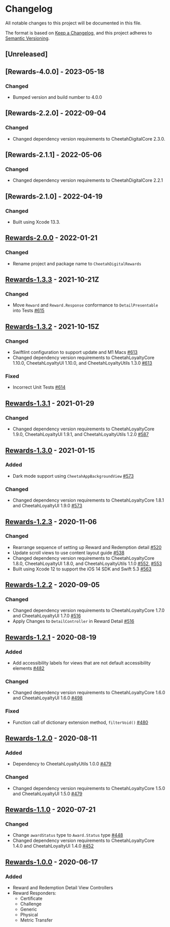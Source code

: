 # Changelog
All notable changes to this project will be documented in this file.

The format is based on [Keep a Changelog](https://keepachangelog.com/en/1.0.0/),
and this project adheres to [Semantic Versioning](https://semver.org/spec/v2.0.0.html).

## [Unreleased]

## [Rewards-4.0.0] - 2023-05-18
### Changed
- Bumped version and build number to 4.0.0

## [Rewards-2.2.0] - 2022-09-04
### Changed
- Changed dependency version requirements to CheetahDigitalCore 2.3.0.

## [Rewards-2.1.1] - 2022-05-06
### Changed
- Changed dependency version requirements to CheetahDigitalCore 2.2.1

## [Rewards-2.1.0] - 2022-04-19
### Changed
- Built using Xcode 13.3.

## [Rewards-2.0.0] - 2022-01-21
### Changed
- Rename project and package name to `CheetahDigitalRewards`

[Rewards-2.0.0]: https://github.com/LoyalSphere/cheetah-loyalty-ios-sdk/milestone/99?closed=1

## [Rewards-1.3.3] - 2021-10-21Z
### Changed
- Move `Reward` and `Reward.Response` conformance to `DetailPresentable` into Tests [#615]

[#615]: https://github.com/LoyalSphere/cheetah-loyalty-ios-sdk/pull/615
[Rewards-1.3.3]: https://github.com/LoyalSphere/cheetah-loyalty-ios-sdk/milestone/98?closed=1

## [Rewards-1.3.2] - 2021-10-15Z
### Changed
- Swiftlint configuration to support update and M1 Macs [#613]
- Changed dependency version requirements to CheetahLoyaltyCore 1.10.0, CheetahLoyaltyUI 1.10.0, and CheetahLoyaltyUtils 1.3.0 [#613]

### Fixed
- Incorrect Unit Tests [#614]

[#613]: https://github.com/LoyalSphere/cheetah-loyalty-ios-sdk/pull/613
[#614]: https://github.com/LoyalSphere/cheetah-loyalty-ios-sdk/pull/614
[Rewards-1.3.2]: https://github.com/LoyalSphere/cheetah-loyalty-ios-sdk/milestone/97?closed=1

## [Rewards-1.3.1] - 2021-01-29

### Changed
- Changed dependency version requirements to CheetahLoyaltyCore 1.9.0, CheetahLoyaltyUI 1.9.1, and CheetahLoyaltyUtils 1.2.0 [#587]

[#587]: https://github.com/LoyalSphere/cheetah-loyalty-ios-sdk/pull/587
[Rewards-1.3.1]: https://github.com/LoyalSphere/cheetah-loyalty-ios-sdk/milestone/83?closed=1

## [Rewards-1.3.0] - 2021-01-15

### Added
- Dark mode support using `CheetahAppBackgroundView` [#573]

### Changed
- Changed dependency version requirements to CheetahLoyaltyCore 1.8.1 and CheetahLoyaltyUI 1.9.0 [#573]

[#573]: https://github.com/LoyalSphere/cheetah-loyalty-ios-sdk/pull/573
[Rewards-1.3.0]: https://github.com/LoyalSphere/cheetah-loyalty-ios-sdk/milestone/75?closed=1

## [Rewards-1.2.3] - 2020-11-06
### Changed
- Rearrange sequence of setting up Reward and Redemption detail [#520]
- Update scroll views to use content layout guide [#538]
- Changed dependency version requirements to CheetahLoyaltyCore 1.8.0, CheetahLoyaltyUI 1.8.0, and CheetahLoyaltyUtils 1.1.0 [#552], [#553]
- Built using Xcode 12 to support the iOS 14 SDK and Swift 5.3 [#563]

[#520]: https://github.com/LoyalSphere/cheetah-loyalty-ios-sdk/pull/520
[#538]: https://github.com/LoyalSphere/cheetah-loyalty-ios-sdk/pull/538
[#552]: https://github.com/LoyalSphere/cheetah-loyalty-ios-sdk/pull/552
[#553]: https://github.com/LoyalSphere/cheetah-loyalty-ios-sdk/pull/553
[#563]: https://github.com/LoyalSphere/cheetah-loyalty-ios-sdk/pull/563
[Rewards-1.2.3]: https://github.com/LoyalSphere/cheetah-loyalty-ios-sdk/milestone/61?closed=1

## [Rewards-1.2.2] - 2020-09-05
### Changed
- Changed dependency version requirements to CheetahLoyaltyCore 1.7.0 and CheetahLoyaltyUI 1.7.0 [#516]
- Apply Changes to `DetailController` in Reward Detail [#516]

[#516]: https://github.com/LoyalSphere/cheetah-loyalty-ios-sdk/pull/516
[Rewards-1.2.2]: https://github.com/LoyalSphere/cheetah-loyalty-ios-sdk/milestone/59?closed=1

## [Rewards-1.2.1] - 2020-08-19
### Added
- Add accessibility labels for views that are not default accessibility elements [#482]

### Changed
- Changed dependency version requirements to CheetahLoyaltyCore 1.6.0 and CheetahLoyaltyUI 1.6.0 [#498]

### Fixed
- Function call of dictionary extension method, `filterVoid()` [#480]

[#480]: https://github.com/LoyalSphere/cheetah-loyalty-ios-sdk/pull/480
[#482]: https://github.com/LoyalSphere/cheetah-loyalty-ios-sdk/pull/482
[#498]: https://github.com/LoyalSphere/cheetah-loyalty-ios-sdk/pull/498
[Rewards-1.2.1]: https://github.com/LoyalSphere/cheetah-loyalty-ios-sdk/milestone/46?closed=1

## [Rewards-1.2.0] - 2020-08-11
### Added
- Dependency to CheetahLoyaltyUtils 1.0.0 [#479]
### Changed
- Changed dependency version requirements to CheetahLoyaltyCore 1.5.0 and CheetahLoyaltyUI 1.5.0 [#479]

[#479]: https://github.com/LoyalSphere/cheetah-loyalty-ios-sdk/pull/479
[Rewards-1.2.0]: https://github.com/LoyalSphere/cheetah-loyalty-ios-sdk/milestone/45?closed=1

## [Rewards-1.1.0] - 2020-07-21
### Changed
- Change `awardStatus` type to `Award.Status` type [#448]
- Changed dependency version requirements to CheetahLoyaltyCore 1.4.0 and CheetahLoyaltyUI 1.4.0 [#452]

[#448]: https://github.com/LoyalSphere/cheetah-loyalty-ios-sdk/pull/448
[#452]: https://github.com/LoyalSphere/cheetah-loyalty-ios-sdk/pull/452
[Rewards-1.1.0]: https://github.com/LoyalSphere/cheetah-loyalty-ios-sdk/milestone/36?closed=1

## [Rewards-1.0.0] - 2020-06-17

### Added
- Reward and Redemption Detail View Controllers
- Reward Responders:
	- Certificate
	- Challenge
	- Generic
	- Physical
	- Metric Transfer

[Rewards-1.0.0]: https://github.com/LoyalSphere/cheetah-loyalty-ios-sdk/milestone/25?closed=1
